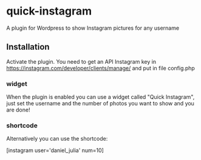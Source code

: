 # quick-instagram

A plugin for Wordpress to show Instagram pictures for any username

## Installation

Activate the plugin.
You need to get an API Instagram key in 
https://instagram.com/developer/clients/manage/
and put in file config.php

### widget

When the plugin is enabled you can use a widget called "Quick Instagram",
just set the username and the number of photos you want to show and you are done!

### shortcode

Alternatively you can use the shortcode:

[instagram user='daniel_julia' num=10]

